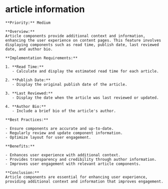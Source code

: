 # article information

    **Priority:** Medium

    **Overview:**
    Article components provide additional context and information, enhancing the user experience on content pages. This feature involves displaying components such as read time, publish date, last reviewed date, and author bio.

    **Implementation Requirements:**

    1. **Read Time:**
       - Calculate and display the estimated read time for each article.

    2. **Publish Date:**
       - Display the original publish date of the article.

    3. **Last Reviewed:**
       - Display the date when the article was last reviewed or updated.

    4. **Author Bio:**
       - Include a brief bio of the article's author.

    **Best Practices:**

    - Ensure components are accurate and up-to-date.
    - Regularly review and update component information.
    - Optimize layout for user engagement.

    **Benefits:**

    - Enhances user experience with additional context.
    - Provides transparency and credibility through author information.
    - Improves user engagement with relevant article components.

    **Conclusion:**
    Article components are essential for enhancing user experience, providing additional context and information that improves engagement.
